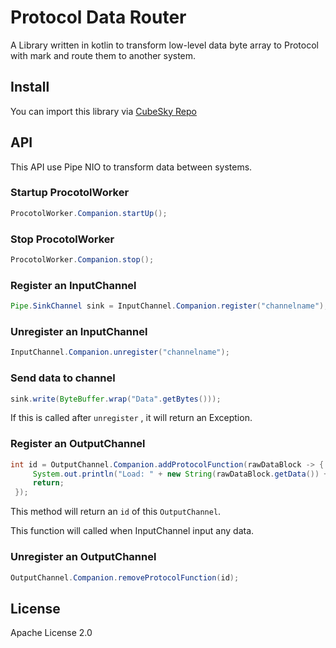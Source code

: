 # Protocol Data Router
A Library written in kotlin to transform low-level data byte array to Protocol with mark and route them to another system.

## Install
You can import this library via [CubeSky Repo](https://cubesky-mvn.github.io)

## API
This API use Pipe NIO to transform data between systems.

### Startup ProcotolWorker
```java
ProcotolWorker.Companion.startUp();
```

### Stop ProcotolWorker
```java
ProcotolWorker.Companion.stop();
```

### Register an InputChannel
```java
Pipe.SinkChannel sink = InputChannel.Companion.register("channelname");
```

### Unregister an InputChannel
```java
InputChannel.Companion.unregister("channelname");
```

### Send data to channel
```java
sink.write(ByteBuffer.wrap("Data".getBytes()));
```

If this is called after `unregister` , it will return an Exception.

### Register an OutputChannel
```java
int id = OutputChannel.Companion.addProtocolFunction(rawDataBlock -> {
     System.out.println("Load: " + new String(rawDataBlock.getData()) + " on " + rawDataBlock.getName());
     return;
 });
```

This method will return an `id` of this `OutputChannel`.

This function will called when InputChannel input any data.

### Unregister an OutputChannel
```java
OutputChannel.Companion.removeProtocolFunction(id);
```

## License
Apache License 2.0